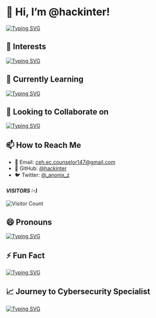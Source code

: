 # 👋 Hi, I’m @hackinter!


[![Typing SVG](https://readme-typing-svg.demolab.com/?lines=Welcome+to+my+profile;I+am+a+Cybersecurity+Enthusiast!&color=39d609&fontSize=30)](https://git.io/typing-svg)

## 👀 Interests
[![Typing SVG](https://readme-typing-svg.demolab.com/?lines=Cybersecurity;Programming;Hacking+Tools;&color=39d609&fontSize=30)](https://git.io/typing-svg)

## 🌱 Currently Learning
[![Typing SVG](https://readme-typing-svg.demolab.com/?lines=Bug+hunting+%26+malware+forensics;Mobile+pentesting+%26+Web3;Python;JavaScript;Web+Development;&color=39d609&fontSize=30)](https://git.io/typing-svg)

## 💞️ Looking to Collaborate on
[![Typing SVG](https://readme-typing-svg.demolab.com/?lines=Managing+tech+communities;Content+creation;Writing+useful+tools;Building+%26+contributing+to+open-source+projects;&color=39d609&fontSize=30)](https://git.io/typing-svg)

## 📫 How to Reach Me
- 📧 Email: ceh.ec.counselor147@gmail.com
- 🐙 GitHub: [@hackinter](https://github.com/hackinter)
- 🐦 Twitter: [@_anonix_z](https://twitter.com/_anonix_z)
<h4>
<i>VISITORS :-)</i>
</h4>


![Visitor Count](https://profile-counter.glitch.me/hackinter/count.svg)

## 😄 Pronouns
[![Typing SVG](https://readme-typing-svg.demolab.com/?lines=He/Him;&color=39d609&fontSize=30)](https://git.io/typing-svg)

## ⚡ Fun Fact
[![Typing SVG](https://readme-typing-svg.demolab.com/?lines=I+once+built+a+drone+that+could+fly+autonomously+for+a+project!&color=39d609&fontSize=30)](https://git.io/typing-svg)

## 📈 Journey to Cybersecurity Specialist
[![Typing SVG](https://readme-typing-svg.demolab.com/?lines=Journey+to+Cybersecurity+Specialist;Updating+my+skills+and+knowledge;&color=39d609&fontSize=30)](https://git.io/typing-svg)

